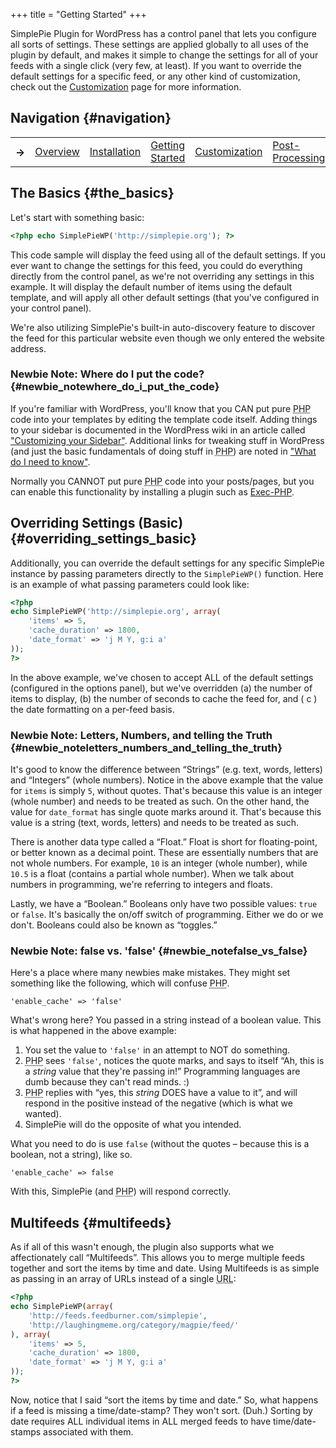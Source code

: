 +++
title = "Getting Started"
+++

SimplePie Plugin for WordPress has a control panel that lets you configure all sorts of settings. These settings are applied globally to all uses of the plugin by default, and makes it simple to change the settings for all of your feeds with a single click (very few, at least). If you want to override the default settings for a specific feed, or any other kind of customization, check out the [Customization](@/wiki/plugins/wordpress/simplepie_plugin_for_wordpress/customization.md) page for more information.

## Navigation {#navigation}

<table class="inline">
<tbody>
<tr>
<th>→</th>
<td><a href="@/wiki/plugins/wordpress/simplepie_plugin_for_wordpress/_index.md">Overview</a></td>
<td><a href="@/wiki/plugins/wordpress/simplepie_plugin_for_wordpress/installation.md">Installation</a></td>
<td><span class="curid"><a href="@/wiki/plugins/wordpress/simplepie_plugin_for_wordpress/usage.md">Getting Started</a></span></td>
<td><a href="@/wiki/plugins/wordpress/simplepie_plugin_for_wordpress/customization.md">Customization</a></td>
<td><a href="@/wiki/plugins/wordpress/simplepie_plugin_for_wordpress/processing.md">Post-Processing</a></td>
<td><a href="@/wiki/plugins/wordpress/simplepie_plugin_for_wordpress/troubleshooting.md">Troubleshooting</a></td>
</tr>
</tbody>
</table>

## The Basics {#the_basics}

Let's start with something basic:

```php
<?php echo SimplePieWP('http://simplepie.org'); ?>
```

This code sample will display the feed using all of the default settings. If you ever want to change the settings for this feed, you could do everything directly from the control panel, as we're not overriding any settings in this example. It will display the default number of items using the default template, and will apply all other default settings (that you've configured in your control panel).

We're also utilizing SimplePie's built-in auto-discovery feature to discover the feed for this particular website even though we only entered the website address.

### Newbie Note: Where do I put the code? {#newbie_notewhere_do_i_put_the_code}

If you're familiar with WordPress, you'll know that you CAN put pure <abbr title="Hypertext Preprocessor">PHP</abbr> code into your templates by editing the template code itself. Adding things to your sidebar is documented in the WordPress wiki in an article called ["Customizing your Sidebar"](http://codex.wordpress.org/Customizing_Your_Sidebar). Additional links for tweaking stuff in WordPress (and just the basic fundamentals of doing stuff in <abbr title="Hypertext Preprocessor">PHP</abbr>) are noted in ["What do I need to know"](@/wiki/plugins/wordpress/simplepie_plugin_for_wordpress/_index.md#what_do_i_need_to_know).

Normally you CANNOT put pure <abbr title="Hypertext Preprocessor">PHP</abbr> code into your posts/pages, but you can enable this functionality by installing a plugin such as [Exec-PHP](http://wordpress.org/extend/plugins/exec-php/).

## Overriding Settings (Basic) {#overriding_settings_basic}

Additionally, you can override the default settings for any specific SimplePie instance by passing parameters directly to the `SimplePieWP()` function. Here is an example of what passing parameters could look like:

```php
<?php
echo SimplePieWP('http://simplepie.org', array(
    'items' => 5,
    'cache_duration' => 1800,
    'date_format' => 'j M Y, g:i a'
));
?>
```

In the above example, we've chosen to accept ALL of the default settings (configured in the options panel), but we've overridden (a) the number of items to display, (b) the number of seconds to cache the feed for, and ( c ) the date formatting on a per-feed basis.

### Newbie Note: Letters, Numbers, and telling the Truth {#newbie_noteletters_numbers_and_telling_the_truth}

It's good to know the difference between “Strings” (e.g. text, words, letters) and “Integers” (whole numbers). Notice in the above example that the value for `items` is simply `5`, without quotes. That's because this value is an integer (whole number) and needs to be treated as such. On the other hand, the value for `date_format` has single quote marks around it. That's because this value is a string (text, words, letters) and needs to be treated as such.

There is another data type called a “Float.” Float is short for floating-point, or better known as a decimal point. These are essentially numbers that are not whole numbers. For example, `10` is an integer (whole number), while `10.5` is a float (contains a partial whole number). When we talk about numbers in programming, we're referring to integers and floats.

Lastly, we have a “Boolean.” Booleans only have two possible values: `true` or `false`. It's basically the on/off switch of programming. Either we do or we don't. Booleans could also be known as “toggles.”

### Newbie Note: false vs. 'false' {#newbie_notefalse_vs_false}

Here's a place where many newbies make mistakes. They might set something like the following, which will confuse <abbr title="Hypertext Preprocessor">PHP</abbr>.

```text
'enable_cache' => 'false'
```

What's wrong here? You passed in a string instead of a boolean value. This is what happened in the above example:

1.  You set the value to `'false'` in an attempt to NOT do something.
2.  <abbr title="Hypertext Preprocessor">PHP</abbr> sees `'false'`, notices the quote marks, and says to itself “Ah, this is a _string_ value that they're passing in!” Programming languages are dumb because they can't read minds. :)
3.  <abbr title="Hypertext Preprocessor">PHP</abbr> replies with “yes, this _string_ DOES have a value to it”, and will respond in the positive instead of the negative (which is what we wanted).
4.  SimplePie will do the opposite of what you intended.

What you need to do is use `false` (without the quotes – because this is a boolean, not a string), like so.

```text
'enable_cache' => false
```

With this, SimplePie (and <abbr title="Hypertext Preprocessor">PHP</abbr>) will respond correctly.

## Multifeeds {#multifeeds}

As if all of this wasn't enough, the plugin also supports what we affectionately call “Multifeeds”. This allows you to merge multiple feeds together and sort the items by time and date. Using Multifeeds is as simple as passing in an array of URLs instead of a single <abbr title="Uniform Resource Locator">URL</abbr>:

```php
<?php
echo SimplePieWP(array(
    'http://feeds.feedburner.com/simplepie',
    'http://laughingmeme.org/category/magpie/feed/'
), array(
    'items' => 5,
    'cache_duration' => 1800,
    'date_format' => 'j M Y, g:i a'
));
?>
```

Now, notice that I said “sort the items by time and date.” So, what happens if a feed is missing a time/date-stamp? They won't sort. (Duh.) Sorting by date requires ALL individual items in ALL merged feeds to have time/date-stamps associated with them.

